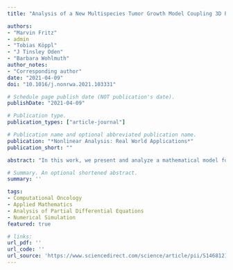 ```yaml
---
title: "Analysis of a New Multispecies Tumor Growth Model Coupling 3D Phase-Fields With a 1D Vascular Network"

authors:
- "Marvin Fritz" 
- admin
- "Tobias Köppl"
- "J Tinsley Oden"
- "Barbara Wohlmuth"
author_notes:
- "Corresponding author"
date: "2021-04-09"
doi: "10.1016/j.nonrwa.2021.103331"

# Schedule page publish date (NOT publication's date).
publishDate: "2021-04-09"

# Publication type.
publication_types: ["article-journal"]

# Publication name and optional abbreviated publication name.
publication: "*Nonlinear Analysis: Real World Applications*"
publication_short: ""

abstract: "In this work, we present and analyze a mathematical model for tumor growth incorporating ECM erosion, interstitial flow, and the effect of vascular flow and nutrient transport. The model is of phase-field or diffused-interface type in which multiple phases of cell species and other constituents are separated by smooth evolving interfaces. The model involves a mesoscale version of Darcy’s law to capture the flow mechanism in the tissue matrix. Modeling flow and transport processes in the vasculature supplying the healthy and cancerous tissue, one-dimensional (1D) equations are considered. Since the models governing the transport and flow processes are defined together with cell species models on a three-dimensional (3D) domain, we obtain a 3D–1D coupled model."

# Summary. An optional shortened abstract.
summary: ''

tags:
- Computational Oncology
- Applied Mathematics
- Analysis of Partial Differential Equations
- Numerical Simulation
featured: true

# links:
url_pdf: ''
url_code: ''
url_source: 'https://www.sciencedirect.com/science/article/pii/S1468121821000432'
---
```

